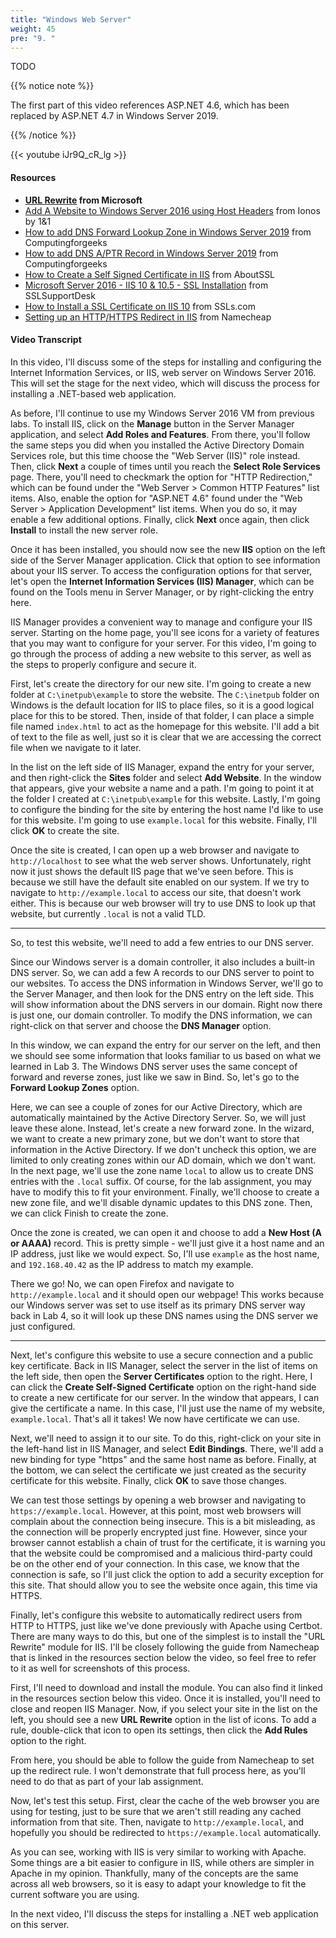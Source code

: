 ```yaml
---
title: "Windows Web Server"
weight: 45
pre: "9. "
---
```


TODO

{{% notice note %}}

The first part of this video references ASP.NET 4.6, which has been replaced by ASP.NET 4.7 in Windows Server 2019.

{{% /notice %}}

{{< youtube iJr9Q_cR_lg >}}

#### Resources

* **[URL Rewrite](https://www.iis.net/downloads/microsoft/url-rewrite) from Microsoft**
* [Add A Website to Windows Server 2016 using Host Headers](https://www.ionos.com/community/server-cloud-infrastructure/windows-server/add-a-website-to-windows-server-2016-using-host-headers/) from Ionos by 1&1
* [How to add DNS Forward Lookup Zone in Windows Server 2019](https://computingforgeeks.com/how-to-add-dns-forward-lookup-zone-in-windows-server/) from Computingforgeeks
* [How to add DNS A/PTR Record in Windows Server 2019](https://computingforgeeks.com/how-to-add-dns-a-ptr-record-in-windows-server/) from Computingforgeeks
* [How to Create a Self Signed Certificate in IIS](https://aboutssl.org/how-to-create-a-self-signed-certificate-in-iis/) from AboutSSL
* [Microsoft Server 2016 - IIS 10 & 10.5 - SSL Installation](https://www.sslsupportdesk.com/microsoft-server-2016-iis-10-10-5-ssl-installation/) from SSLSupportDesk
* [How to Install a SSL Certificate on IIS 10](https://helpdesk.ssls.com/hc/en-us/articles/115000853911-How-to-install-a-SSL-certificate-on-IIS-10) from SSLs.com
* [Setting up an HTTP/HTTPS Redirect in IIS](https://www.namecheap.com/support/knowledgebase/article.aspx/9953/38/setting-up-an-httphttps-redirect-in-iis) from Namecheap

#### Video Transcript

In this video, I'll discuss some of the steps for installing and configuring the Internet Information Services, or IIS, web server on Windows Server 2016. This will set the stage for the next video, which will discuss the process for installing a .NET-based web application.

As before, I'll continue to use my Windows Server 2016 VM from previous labs. To install IIS, click on the **Manage** button in the Server Manager application, and select **Add Roles and Features**. From there, you'll follow the same steps you did when you installed the Active Directory Domain Services role, but this time choose the "Web Server (IIS)" role instead. Then, click **Next** a couple of times until you reach the **Select Role Services** page. There, you'll need to checkmark the option for "HTTP Redirection," which can be found under the "Web Server > Common HTTP Features" list items. Also, enable the option for "ASP.NET 4.6" found under the "Web Server > Application Development" list items. When you do so, it may enable a few additional options. Finally, click **Next** once again, then click **Install** to install the new server role.

Once it has been installed, you should now see the new **IIS** option on the left side of the Server Manager application. Click that option to see information about your IIS server. To access the configuration options for that server, let's open the **Internet Information Services (IIS) Manager**, which can be found on the Tools menu in Server Manager, or by right-clicking the entry here.

IIS Manager provides a convenient way to manage and configure your IIS server. Starting on the home page, you'll see icons for a variety of features that you may want to configure for your server. For this video, I'm going to go through the process of adding a new website to this server, as well as the steps to properly configure and secure it.

First, let's create the directory for our new site. I'm going to create a new folder at `C:\inetpub\example` to store the website. The `C:\inetpub` folder on Windows is the default location for IIS to place files, so it is a good logical place for this to be stored. Then, inside of that folder, I can place a simple file named `index.html` to act as the homepage for this website. I'll add a bit of text to the file as well, just so it is clear that we are accessing the correct file when we navigate to it later.

In the list on the left side of IIS Manager, expand the entry for your server, and then right-click the **Sites** folder and select **Add Website**. In the window that appears, give your website a name and a path. I'm going to point it at the folder I created at `C:\inetpub\example` for this website. Lastly, I'm going to configure the binding for the site by entering the host name I'd like to use for this website. I'm going to use `example.local` for this website. Finally, I'll click **OK** to create the site.

Once the site is created, I can open up a web browser and navigate to `http://localhost` to see what the web server shows. Unfortunately, right now it just shows the default IIS page that we've seen before. This is because we still have the default site enabled on our system. If we try to navigate to `http://example.local` to access our site, that doesn't work either. This is because our web browser will try to use DNS to look up that website, but currently `.local` is not a valid TLD. 

---

So, to test this website, we'll need to add a few entries to our DNS server. 

Since our Windows server is a domain controller, it also includes a built-in DNS server. So, we can add a few A records to our DNS server to point to our websites. To access the DNS information in Windows Server, we'll go to the Server Manager, and then look for the DNS entry on the left side. This will show information about the DNS servers in our domain. Right now there is just one, our domain controller. To modify the DNS information, we can right-click on that server and choose the **DNS Manager** option.

In this window, we can expand the entry for our server on the left, and then we should see some information that looks familiar to us based on what we learned in Lab 3. The Windows DNS server uses the same concept of forward and reverse zones, just like we saw in Bind. So, let's go to the **Forward Lookup Zones** option. 

Here, we can see a couple of zones for our Active Directory, which are automatically maintained by the Active Directory Server. So, we will just leave these alone. Instead, let's create a new forward zone. In the wizard, we want to create a new primary zone, but we don't want to store that information in the Active Directory. If we don't uncheck this option, we are limited to only creating zones within our AD domain, which we don't want. In the next page, we'll use the zone name `local` to allow us to create DNS entries with the `.local` suffix. Of course, for the lab assignment, you may have to modify this to fit your environment. Finally, we'll choose to create a new zone file, and we'll disable dynamic updates to this DNS zone. Then, we can click Finish to create the zone.

Once the zone is created, we can open it and choose to add a **New Host (A or AAAA)** record. This is pretty simple - we'll just give it a host name and an IP address, just like we would expect. So, I'll use `example` as the host name, and `192.168.40.42` as the IP address to match my example. 

There we go! No, we can open Firefox and navigate to `http://example.local` and it should open our webpage! This works because our Windows server was set to use itself as its primary DNS server way back in Lab 4, so it will look up these DNS names using the DNS server we just configured. 

---

Next, let's configure this website to use a secure connection and a public key certificate. Back in IIS Manager, select the server in the list of items on the left side, then open the **Server Certificates** option to the right. Here, I can click the **Create Self-Signed Certificate** option on the right-hand side to create a new certificate for our server. In the window that appears, I can give the certificate a name. In this case, I'll just use the name of my website, `example.local`. That's all it takes! We now have certificate we can use.

Next, we'll need to assign it to our site. To do this, right-click on your site in the left-hand list in IIS Manager, and select **Edit Bindings**. There, we'll add a new binding for type "https" and the same host name as before. Finally, at the bottom, we can select the certificate we just created as the security certificate for this website. Finally, click **OK** to save those changes.

We can test those settings by opening a web browser and navigating to `https://example.local`. However, at this point, most web browsers will complain about the connection being insecure. This is a bit misleading, as the connection will be properly encrypted just fine. However, since your browser cannot establish a chain of trust for the certificate, it is warning you that the website could be compromised and a malicious third-party could be on the other end of your connection. In this case, we know that the connection is safe, so I'll just click the option to add a security exception for this site. That should allow you to see the website once again, this time via HTTPS.

Finally, let's configure this website to automatically redirect users from HTTP to HTTPS, just like we've done previously with Apache using Certbot. There are many ways to do this, but one of the simplest is to install the "URL Rewrite" module for IIS. I'll be closely following the guide from Namecheap that is linked in the resources section below the video, so feel free to refer to it as well for screenshots of this process.

First, I'll need to download and install the module. You can also find it linked in the resources section below this video. Once it is installed, you'll need to close and reopen IIS Manager. Now, if you select your site in the list on the left, you should see a new **URL Rewrite** option in the list of icons. To add a rule, double-click that icon to open its settings, then click the **Add Rules** option to the right.

From here, you should be able to follow the guide from Namecheap to set up the redirect rule. I won't demonstrate that full process here, as you'll need to do that as part of your lab assignment.

Now, let's test this setup. First, clear the cache of the web browser you are using for testing, just to be sure that we aren't still reading any cached information from that site. Then, navigate to `http://example.local`, and hopefully you should be redirected to `https://example.local` automatically.

As you can see, working with IIS is very similar to working with Apache. Some things are a bit easier to configure in IIS, while others are simpler in Apache in my opinion. Thankfully, many of the concepts are the same across all web browsers, so it is easy to adapt your knowledge to fit the current software you are using.

In the next video, I'll discuss the steps for installing a .NET web application on this server.
